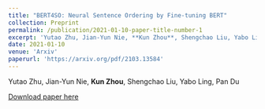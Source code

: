 ```yaml
---
title: "BERT4SO: Neural Sentence Ordering by Fine-tuning BERT"
collection: Preprint
permalink: /publication/2021-01-10-paper-title-number-1
excerpt: 'Yutao Zhu, Jian-Yun Nie, **Kun Zhou**, Shengchao Liu, Yabo Ling, Pan Du'
date: 2021-01-10
venue: 'Arxiv'
paperurl: 'https://arxiv.org/pdf/2103.13584'
---
```

Yutao Zhu, Jian-Yun Nie, **Kun Zhou**, Shengchao Liu, Yabo Ling, Pan Du

[Download paper here](https://arxiv.org/pdf/2103.13584)
